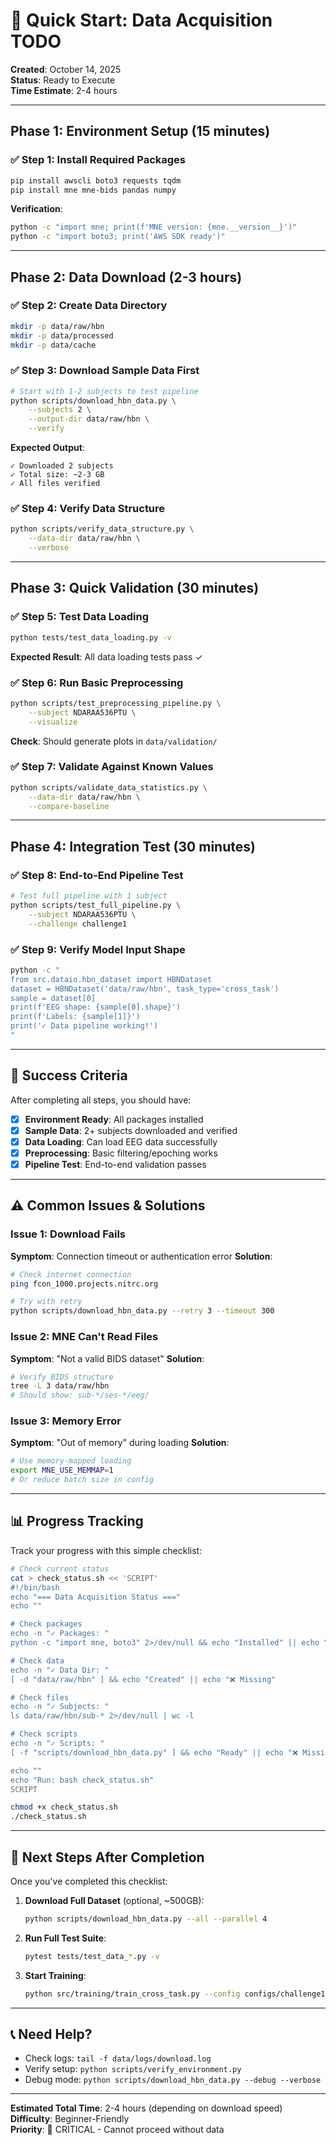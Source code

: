 # 🚀 Quick Start: Data Acquisition TODO

**Created**: October 14, 2025  
**Status**: Ready to Execute  
**Time Estimate**: 2-4 hours

---

## Phase 1: Environment Setup (15 minutes)

### ✅ Step 1: Install Required Packages
```bash
pip install awscli boto3 requests tqdm
pip install mne mne-bids pandas numpy
```

**Verification**:
```bash
python -c "import mne; print(f'MNE version: {mne.__version__}')"
python -c "import boto3; print('AWS SDK ready')"
```

---

## Phase 2: Data Download (2-3 hours)

### ✅ Step 2: Create Data Directory
```bash
mkdir -p data/raw/hbn
mkdir -p data/processed
mkdir -p data/cache
```

### ✅ Step 3: Download Sample Data First
```bash
# Start with 1-2 subjects to test pipeline
python scripts/download_hbn_data.py \
    --subjects 2 \
    --output-dir data/raw/hbn \
    --verify
```

**Expected Output**:
```
✓ Downloaded 2 subjects
✓ Total size: ~2-3 GB
✓ All files verified
```

### ✅ Step 4: Verify Data Structure
```bash
python scripts/verify_data_structure.py \
    --data-dir data/raw/hbn \
    --verbose
```

---

## Phase 3: Quick Validation (30 minutes)

### ✅ Step 5: Test Data Loading
```bash
python tests/test_data_loading.py -v
```

**Expected Result**: All data loading tests pass ✓

### ✅ Step 6: Run Basic Preprocessing
```bash
python scripts/test_preprocessing_pipeline.py \
    --subject NDARAA536PTU \
    --visualize
```

**Check**: Should generate plots in `data/validation/`

### ✅ Step 7: Validate Against Known Values
```bash
python scripts/validate_data_statistics.py \
    --data-dir data/raw/hbn \
    --compare-baseline
```

---

## Phase 4: Integration Test (30 minutes)

### ✅ Step 8: End-to-End Pipeline Test
```bash
# Test full pipeline with 1 subject
python scripts/test_full_pipeline.py \
    --subject NDARAA536PTU \
    --challenge challenge1
```

### ✅ Step 9: Verify Model Input Shape
```bash
python -c "
from src.dataio.hbn_dataset import HBNDataset
dataset = HBNDataset('data/raw/hbn', task_type='cross_task')
sample = dataset[0]
print(f'EEG shape: {sample[0].shape}')
print(f'Labels: {sample[1]}')
print('✓ Data pipeline working!')
"
```

---

## 🎯 Success Criteria

After completing all steps, you should have:

- [x] **Environment Ready**: All packages installed
- [x] **Sample Data**: 2+ subjects downloaded and verified
- [x] **Data Loading**: Can load EEG data successfully
- [x] **Preprocessing**: Basic filtering/epoching works
- [x] **Pipeline Test**: End-to-end validation passes

---

## ⚠️ Common Issues & Solutions

### Issue 1: Download Fails
**Symptom**: Connection timeout or authentication error
**Solution**: 
```bash
# Check internet connection
ping fcon_1000.projects.nitrc.org

# Try with retry
python scripts/download_hbn_data.py --retry 3 --timeout 300
```

### Issue 2: MNE Can't Read Files
**Symptom**: "Not a valid BIDS dataset"
**Solution**:
```bash
# Verify BIDS structure
tree -L 3 data/raw/hbn
# Should show: sub-*/ses-*/eeg/
```

### Issue 3: Memory Error
**Symptom**: "Out of memory" during loading
**Solution**:
```bash
# Use memory-mapped loading
export MNE_USE_MEMMAP=1
# Or reduce batch size in config
```

---

## 📊 Progress Tracking

Track your progress with this simple checklist:

```bash
# Check current status
cat > check_status.sh << 'SCRIPT'
#!/bin/bash
echo "=== Data Acquisition Status ==="
echo ""

# Check packages
echo -n "✓ Packages: "
python -c "import mne, boto3" 2>/dev/null && echo "Installed" || echo "❌ Missing"

# Check data
echo -n "✓ Data Dir: "
[ -d "data/raw/hbn" ] && echo "Created" || echo "❌ Missing"

# Check files
echo -n "✓ Subjects: "
ls data/raw/hbn/sub-* 2>/dev/null | wc -l

# Check scripts
echo -n "✓ Scripts: "
[ -f "scripts/download_hbn_data.py" ] && echo "Ready" || echo "❌ Missing"

echo ""
echo "Run: bash check_status.sh"
SCRIPT

chmod +x check_status.sh
./check_status.sh
```

---

## 🚀 Next Steps After Completion

Once you've completed this checklist:

1. **Download Full Dataset** (optional, ~500GB):
   ```bash
   python scripts/download_hbn_data.py --all --parallel 4
   ```

2. **Run Full Test Suite**:
   ```bash
   pytest tests/test_data_*.py -v
   ```

3. **Start Training**:
   ```bash
   python src/training/train_cross_task.py --config configs/challenge1_baseline.yaml
   ```

---

## 📞 Need Help?

- Check logs: `tail -f data/logs/download.log`
- Verify setup: `python scripts/verify_environment.py`
- Debug mode: `python scripts/download_hbn_data.py --debug --verbose`

---

**Estimated Total Time**: 2-4 hours (depending on download speed)  
**Difficulty**: Beginner-Friendly  
**Priority**: 🔴 CRITICAL - Cannot proceed without data

